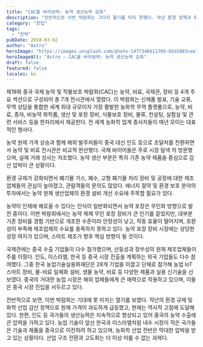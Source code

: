 ```yaml
---
title: "CAC를 바라보며: 농약 생산능력 감축"
description: "전반적으로 이번 박람회는 그다지 활기를 띠지 못했다. 작년 환경 정책과 화학 산업의 감산 영향으로 원제 가격이 과도하게 투기되어"
category: "창업"
tags:
  - "전략"
pubDate: 2018-03-02
author: "Astro"
heroImage: "https://images.unsplash.com/photo-1477346611705-65d1883cee1e"
heroImageAlt: "Astro – CAC를 바라보며: 농약 생산능력 감축"
draft: false
featured: false
locales: ko
---
```


제19회 중국 국제 농약 및 작물보호 박람회(CAC)는 농약, 비료, 국제관, 장비 등 4개 주요 섹션으로 구성되어 총 7개 전시관에서 열렸다. 이 박람회는 신제품 발표, 기술 교류, 무역 상담을 통합한 세계 최대 규모이자 가장 활발한 농화학 무역 플랫폼으로, 농약, 비료, 종자, 비농약 화학품, 생산 및 포장 장비, 식물보호 장비, 물류, 컨설팅, 실험실 및 관련 서비스 등을 한자리에서 제공한다. 전 세계 농화학 업계 종사자들이 매년 모이는 대표적인 행사다.

농약 원제 가격 상승과 함께 해외 발주처들이 중국 대신 인도 등으로 조달처를 전환하면서 농약 및 비료 전시관은 비교적 한산했다. 국제 바이어들은 주로 시장 탐색 차 방문했으며, 실제 거래 성사는 저조했다. 농약 생산 부문은 특히 기존 농약 제품을 중심으로 감산 압박이 큰 상황이다.

환경 규제가 강화되면서 폐기물 가스, 폐수, 고형 폐기물 처리 장비 및 공정에 대한 제조업체들의 관심이 높아졌고, 관람객들의 문의도 많았다. 에너지 절약 및 환경 보호 분야의 투자에서는 농약 원제 생산업체의 환경 설비 개선 수요에 주목할 필요가 있다.

농약이 인체에 해로울 수 있다는 인식이 일반화되면서 농약 포장은 무인화 방향으로 발전 중이다. 이번 박람회에서는 농약 제제 무인 포장 장비가 큰 인기를 끌었지만, 대부분 기존 장비를 경험 기반으로 개조한 수준이라 안정성이 낮고, 작동 효율이 떨어지며, 호환성이 부족해 제조업체의 수요를 충족하지 못하고 있다. 농약 포장 장비 시장에는 상당한 성장 여지가 있으며, 스마트 제조가 향후 핵심 방향이 될 것이다.

국제관에는 중국 수출 기업들이 다수 참가했으며, 산둥성과 장쑤성의 원제 제조업체들이 주를 이뤘다. 인도, 이스라엘, 한국 등 중국 시장 진출을 계획하는 외국 기업들도 다수 참여했다. 그중 한국 농업기술실용화재단은 28개 기업을 이끌고 단체로 참가해 농업 IoT 스마트 장비, 물-비료 일체화 설비, 생물 농약, 비료 등 다양한 제품과 실용 신기술을 선보였다. 중국의 거대한 농업 시장은 해외 업체들에게 큰 매력으로 작용하고 있으며, 이들은 중국 시장 진입을 서두르고 있다.

전반적으로 보면, 이번 박람회는 기대에 못 미치는 열기를 보였다. 작년의 환경 규제 및 화학 산업 감산 정책으로 원제 가격이 과도하게 급등했고, 현재는 역사적 고점에 도달해 있다. 한편, 인도 등 국가들의 생산능력은 지속적으로 향상되고 있어 중국의 농약 수출에 큰 압력을 가하고 있다. 농업 기술이 앞선 한국과 이스라엘처럼 내수 시장이 작은 국가들은 기술과 제품을 중국으로 이전하려 하고 있으며, 농화학 산업 전반은 막대한 압박을 받고 있는 상황이다. 산업 구조 전환과 고도화는 더 이상 미룰 수 없는 과제다.
